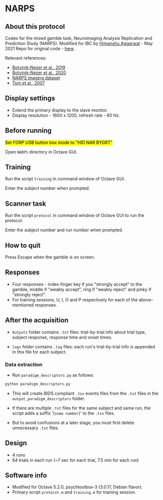 # NARPS

## About this protocol

Codes for the mixed gamble task, Neuroimaging Analysis Replication and Prediction Study (NARPS).
Modified for IBC by [Himanshu Aggarwal](himanshu.aggarwal@inria.fr) - May 2021
Repo for original code - [here](https://github.com/rotemb9/NARPS_scientific_data).

Relevant references:
* [Botvinik-Nezer et al., 2019](https://doi.org/10.1038/s41597-019-0113-7)
* [Botvinik-Nezer et al., 2020](https://doi.org/10.1038/s41586-020-2314-9)
* [NARPS imaging dataset](10.18112/openneuro.ds001734.v1.0.4)
* [Tom et al., 2007](https://doi.org/10.1126/science.1134239)

## Display settings

* Extend the primary display to the slave monitor.
* Display resolution - 1600 x 1200, refresh rate - 60 Hz.

## Before running

<mark>Set FORP USB button box mode to "HID NAR BYGRT"</mark>

Open `NARPS` directory in Octave GUI.

## Training

Run the script `training` in command window of Octave GUI.

Enter the subject number when prompted.

## Scanner task

Run the script `protocol` in command window of Octave GUI to run the protocol.

Enter the subject number and run number when prompted.

## How to quit

Press Escape when the gamble is on screen.

## Responses

* Four responses - index-finger key if you "strongly accept" to the gamble, middle if "weakly accept", ring if "weakly reject" and pinky if "strongly reject".
* For training sessions, U, I, O and P respectively for each of the above-mentioned responses.

## After the acquisition

* `Outputs` folder contains `.txt` files: trial-by-trial info about trial type, subject response, response time and onset times.

* `logs` folder contains `.log` files: each run's trial-by-trial info is appended in this file for each subject.

### Data extraction

* Run `paradigm_descriptors.py` as follows:

```bash
python paradigm_descriptors.py
```

* This will create BIDS compliant `.tsv` events files from the `.txt` files in the `output_paradigm_descriptors` folder.

* If there are multiple `.txt` files for the same subject and same run, the script adds a suffix '(`some number`)' to the `.tsv` files.

* But to avoid confusions at a later stage, you must first delete unnecessary `.txt` files.

## Design

* 4 runs
* 64 trials in each run (~7 sec for each trial, 7.5 min for each run)

## Software info

* Modified for Octave 5.2.0, psychtoolbox-3 (3.0.17, Debian flavor).
* Primary script `protocol.m` and `training.m` for training session.
